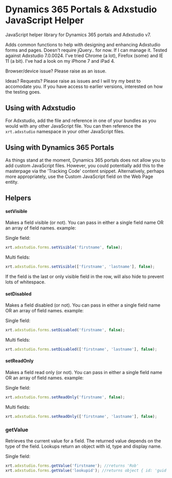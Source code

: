 # Dynamics 365 Portals & Adxstudio JavaScript Helper
JavaScript helper library for Dynamics 365 portals and Adxstudio v7.

Adds common functions to help with designing and enhancing Adxstudio forms and pages. Doesn't require jQuery.. for now. If I can manage it. 
Tested against Adxstudio 7.0.0024. I've tried Chrome (a lot), Firefox (some) and IE 11 (a bit). I've had a look on my iPhone 7 and iPad 4. 

Browser/device issue? Please raise as an issue.

Ideas? Requests? Please raise as issues and I will try my best to accomodate you. If you have access to earlier versions, interested on how the testing goes.

## Using with Adxstudio
For Adxstudio, add the file and reference in one of your bundles as you would with any other JavaScript file. You can then reference the `xrt.adxstudio` namespace in your other JavaScript files.

## Using with Dynamics 365 Portals
As things stand at the moment, Dynamics 365 portals does not allow you to add custom JavaScript files. However, you could potentially add this to the masterpage via the 'Tracking Code' content snippet. Alternatively, perhaps more appropriately, use the Custom JavaScript field on the Web Page entity.

## Helpers

#### setVisible
Makes a field visible (or not). You can pass in either a single field name OR an array of field names.
example:

Single field:
```javascript
xrt.adxstudio.forms.setVisible('firstname', false);
```

Multi fields:
```javascript
xrt.adxstudio.forms.setVisible(['firstname', 'lastname'], false);
```

If the field is the last or only visible field in the row, will also hide to prevent lots of whitespace.

#### setDisabled
Makes a field disabled (or not). You can pass in either a single field name OR an array of field names.
example:

Single field:
```javascript
xrt.adxstudio.forms.setDisabled('firstname', false);
```

Multi fields:
```javascript
xrt.adxstudio.forms.setDisabled(['firstname', 'lastname'], false);
```

#### setReadOnly
Makes a field read only (or not). You can pass in either a single field name OR an array of field names.
example:

Single field:
```javascript
xrt.adxstudio.forms.setReadOnly('firstname', false);
```

Multi fields:
```javascript
xrt.adxstudio.forms.setReadOnly(['firstname', 'lastname'], false);
```

### getValue
Retrieves the current value for a field. The returned value depends on the type of the field. Lookups return an object with id, type and display name.

Single field:
```javascript
xrt.adxstudio.forms.getValue('firstname'); //returns 'Rob'
xrt.adxstudio.forms.getValue('lookupid'); //returns object { id: 'guid', name: 'Rob', logicalName: 'contact' }
```
